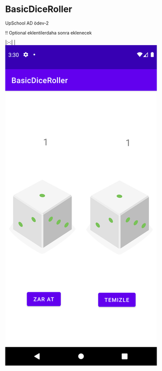 # BasicDiceRoller
UpSchool AD ödev-2

!!  Optional eklentilerdaha sonra eklenecek

|:-:|
| ![Giriş Sayfası](docs/mockups/basic-dice-roller.png) 
